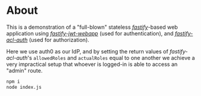 # About

This is a demonstration of a "full-blown" stateless [_fastify_]()-based web application using  [_fastify-jwt-webapp_]() (used for authentication), and [_fastify-acl-auth_]() (used for authorization).

Here we use auth0 as our IdP, and by setting the return values of _fastify-acl-auth_'s `allowedRoles` and `actualRoles` equal to one another we achieve a very impractical setup that whoever is logged-in is able to access an "admin" route.

```bash
npm i
node index.js
```
